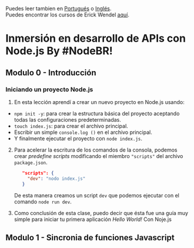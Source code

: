 Puedes leer tambien en [Portugués][README.pt-br.md] o [Inglés][README.md]. <br>
Puedes encontrar los cursos de Erick Wendel [aquí](https://cursos.erickwendel.com.br).

[README.es-co.md]:https://github.com/ed-arias/NPM-API/blob/master/README.es-co.md
[README.pt-br.md]:https://github.com/ed-arias/NPM-API/blob/master/README.pt-br.md
[README.md]:https://github.com/ed-arias/NPM-API/blob/master/README.md

# Inmersión en desarrollo de APIs con Node.js By #NodeBR!
## Modulo 0 - Introducción
### Iniciando un proyecto Node.js

1. En esta lección aprendí a crear un nuevo proyecto en Node.js usando:

- `npm init -y`: para crear la estructura básica del proyecto aceptando todas las configuraciones predeterminadas.
- `touch index.js`: para crear el archivo principal.
- Escribir un simple `console.log ()` en el archivo principal.
- Y finalmente ejecutar el proyecto con `node index.js`.

2. Para acelerar la escritura de los comandos de la consola, podemos crear _predefine scripts_ modificando el miembro `"scripts"` del archivo `package.json`.

   ```json
      "scripts": {
        "dev": "nodo index.js"
      }
   ```

   De esta manera creamos un script `dev` que podemos ejecutar con el comando `node run dev`.

3. Como conclusión de esta clase, puedo decir que ésta fue una guía muy simple para iniciar tu primera aplicación _Hello World!_ Con Noje.js

## Modulo 1 - Sincronia de funciones Javascript 
